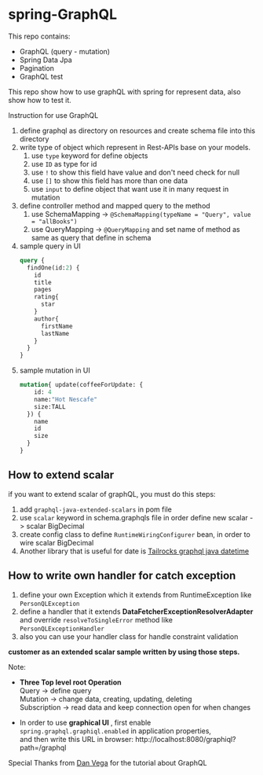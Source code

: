 # spring-GraphQL

This repo contains:
- GraphQL (query - mutation)
- Spring Data Jpa
- Pagination
- GraphQL test

This repo show how to use graphQL with spring for represent data, also show how to test it.


Instruction for use GraphQL
1. define graphql as directory on resources and create schema file into this directory
2. write type of object which represent in Rest-APIs base on your models.
   1. use ```type``` keyword for define objects 
   2. use ```ID``` as type for id
   3. use ```!``` to show this field have value and don't need check for null
   4. use ```[]``` to show this field has more than one data
   5. use ```input``` to define object that want use it in many request in mutation
3. define controller method and mapped query to the method
   1. use SchemaMapping -> ```@SchemaMapping(typeName = "Query", value = "allBooks")```
   2. use QueryMapping -> ```@QueryMapping``` and set name of method as same as query that define in schema
4. sample query in UI
    ~~~ GraphQL
    query {
      findOne(id:2) {
        id
        title
        pages
        rating{
          star
        }
        author{
          firstName
          lastName
        }
      }
    }
    ~~~
5. sample mutation in UI
    ~~~ GraphQL
    mutation{ update(coffeeForUpdate: {
        id: 4
        name:"Hot Nescafe"
        size:TALL
      }) {
        name
        id
        size
      }
    }
    ~~~

## How to extend scalar
if you want to extend scalar of graphQL, you must do this steps:
1. add ```graphql-java-extended-scalars``` in pom file
2. use ```scalar``` keyword in schema.graphqls file in order define new scalar -> scalar BigDecimal
3. create config class to define ```RuntimeWiringConfigurer``` bean, in order to wire scalar BigDecimal
4. Another library that is useful for date is [Tailrocks graphql java datetime](https://github.com/tailrocks/graphql-java-datetime)

## How to write own handler for catch exception
1. define your own Exception which it extends from RuntimeException like ```PersonQLException```
2. define a handler that it extends <b> DataFetcherExceptionResolverAdapter </b> and override ```resolveToSingleError``` method like ```PersonQLExceptionHandler```
3. also you can use your handler class for handle constraint validation

<b> customer as an extended scalar sample written by using those steps. </b>

Note: <br> 
- <b> Three Top level root Operation </b> <br>
  Query -> define query <br>
  Mutation -> change data, creating, updating, deleting <br>
  Subscription -> read data and keep connection open for when changes <br>

- In order to use <b>graphical UI </b>, first enable ```spring.graphql.graphiql.enabled``` in application properties, <br>
and then write this URL in browser: http://localhost:8080/graphiql?path=/graphql

Special Thanks from [Dan Vega](https://github.com/danvega/graphql-paging) for the tutorial about GraphQL